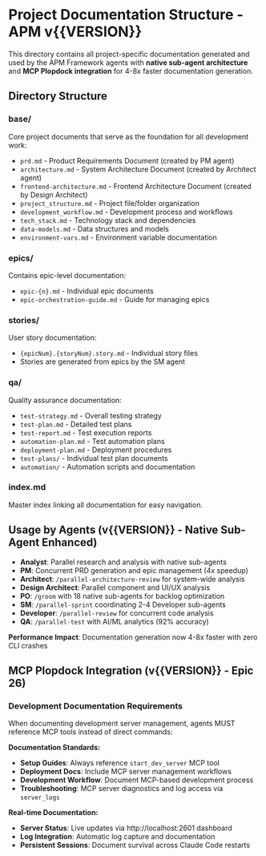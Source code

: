 # Project Documentation Structure - APM v{{VERSION}}

This directory contains all project-specific documentation generated and used by the APM Framework agents with **native sub-agent architecture** and **MCP Plopdock integration** for 4-8x faster documentation generation.

## Directory Structure

### base/
Core project documents that serve as the foundation for all development work:
- `prd.md` - Product Requirements Document (created by PM agent)
- `architecture.md` - System Architecture Document (created by Architect agent)
- `frontend-architecture.md` - Frontend Architecture Document (created by Design Architect)
- `project_structure.md` - Project file/folder organization
- `development_workflow.md` - Development process and workflows
- `tech_stack.md` - Technology stack and dependencies
- `data-models.md` - Data structures and models
- `environment-vars.md` - Environment variable documentation

### epics/
Contains epic-level documentation:
- `epic-{n}.md` - Individual epic documents
- `epic-orchestration-guide.md` - Guide for managing epics

### stories/
User story documentation:
- `{epicNum}.{storyNum}.story.md` - Individual story files
- Stories are generated from epics by the SM agent

### qa/
Quality assurance documentation:
- `test-strategy.md` - Overall testing strategy
- `test-plan.md` - Detailed test plans
- `test-report.md` - Test execution reports
- `automation-plan.md` - Test automation plans
- `deployment-plan.md` - Deployment procedures
- `test-plans/` - Individual test plan documents
- `automation/` - Automation scripts and documentation

### index.md
Master index linking all documentation for easy navigation.

## Usage by Agents (v{{VERSION}} - Native Sub-Agent Enhanced)

- **Analyst**: Parallel research and analysis with native sub-agents
- **PM**: Concurrent PRD generation and epic management (4x speedup)
- **Architect**: `/parallel-architecture-review` for system-wide analysis
- **Design Architect**: Parallel component and UI/UX analysis
- **PO**: `/groom` with 18 native sub-agents for backlog optimization
- **SM**: `/parallel-sprint` coordinating 2-4 Developer sub-agents
- **Developer**: `/parallel-review` for concurrent code analysis
- **QA**: `/parallel-test` with AI/ML analytics (92% accuracy)

**Performance Impact**: Documentation generation now 4-8x faster with zero CLI crashes

## MCP Plopdock Integration (v{{VERSION}} - Epic 26)

### Development Documentation Requirements

When documenting development server management, agents MUST reference MCP tools instead of direct commands:

**Documentation Standards:**
- **Setup Guides**: Always reference `start_dev_server` MCP tool
- **Deployment Docs**: Include MCP server management workflows
- **Development Workflow**: Document MCP-based development process
- **Troubleshooting**: MCP server diagnostics and log access via `server_logs`

**Real-time Documentation:**
- **Server Status**: Live updates via http://localhost:2601 dashboard
- **Log Integration**: Automatic log capture and documentation
- **Persistent Sessions**: Document survival across Claude Code restarts


